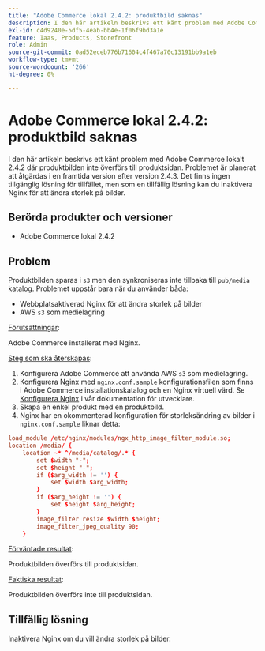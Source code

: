 ```yaml
---
title: "Adobe Commerce lokal 2.4.2: produktbild saknas"
description: I den här artikeln beskrivs ett känt problem med Adobe Commerce lokalt 2.4.2 där produktbilden inte överförs till produktsidan. Problemet är planerat att åtgärdas i en framtida version efter version 2.4.3. Det finns ingen tillgänglig lösning för tillfället, men som en tillfällig lösning kan du inaktivera Nginx för att ändra storlek på bilder.
exl-id: c4d9240e-5df5-4eab-bb4e-1f06f9bd3a1e
feature: Iaas, Products, Storefront
role: Admin
source-git-commit: 0ad52eceb776b71604c4f467a70c13191bb9a1eb
workflow-type: tm+mt
source-wordcount: '266'
ht-degree: 0%

---
```


# Adobe Commerce lokal 2.4.2: produktbild saknas

I den här artikeln beskrivs ett känt problem med Adobe Commerce lokalt 2.4.2 där produktbilden inte överförs till produktsidan. Problemet är planerat att åtgärdas i en framtida version efter version 2.4.3. Det finns ingen tillgänglig lösning för tillfället, men som en tillfällig lösning kan du inaktivera Nginx för att ändra storlek på bilder.

## Berörda produkter och versioner

* Adobe Commerce lokal 2.4.2

## Problem

Produktbilden sparas i `s3` men den synkroniseras inte tillbaka till `pub/media` katalog. Problemet uppstår bara när du använder båda:

* Webbplatsaktiverad Nginx för att ändra storlek på bilder
* AWS `s3` som medielagring

<u>Förutsättningar</u>:

Adobe Commerce installerat med Nginx.

<u>Steg som ska återskapas</u>:

1. Konfigurera Adobe Commerce att använda AWS `s3` som medielagring.
1. Konfigurera Nginx med `nginx.conf.sample` konfigurationsfilen som finns i Adobe Commerce installationskatalog och en Nginx virtuell värd. Se [Konfigurera Nginx](https://devdocs.magento.com/guides/v2.4/install-gde/prereq/nginx.html#configure-nginx-ubuntu) i vår dokumentation för utvecklare.
1. Skapa en enkel produkt med en produktbild.
1. Nginx har en okommenterad konfiguration för storleksändring av bilder i `nginx.conf.sample` liknar detta:

```conf
load_module /etc/nginx/modules/ngx_http_image_filter_module.so;
location /media/ {
    location ~* ^/media/catalog/.* {
        set $width "-";
        set $height "-";
        if ($arg_width != '') {
            set $width $arg_width;
        }
        if ($arg_height != '') {
            set $height $arg_height;
        }
        image_filter resize $width $height;
        image_filter_jpeg_quality 90;
    }
```

<u>Förväntade resultat</u>:

Produktbilden överförs till produktsidan.

<u>Faktiska resultat</u>:

Produktbilden överförs inte till produktsidan.

## Tillfällig lösning

Inaktivera Nginx om du vill ändra storlek på bilder.
